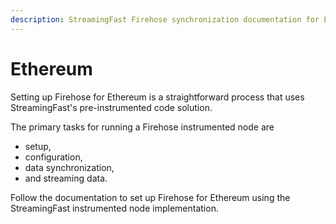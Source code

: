 ```yaml
---
description: StreamingFast Firehose synchronization documentation for Ethereum
---
```


# Ethereum

Setting up Firehose for Ethereum is a straightforward process that uses StreamingFast's pre-instrumented code solution.

The primary tasks for running a Firehose instrumented node are&#x20;

* setup,&#x20;
* configuration,
* data synchronization,&#x20;
* and streaming data.

Follow the documentation to set up Firehose for Ethereum using the StreamingFast instrumented node implementation.
